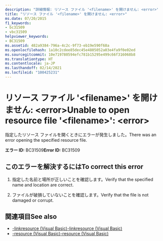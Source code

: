 ```yaml
---
description: "詳細情報: リソース ファイル '<filename>' を開けません: <error>"
title: "リソース ファイル '<filename>' を開けません: <error>"
ms.date: 07/20/2015
f1_keywords:
- bc31509
- vbc31509
helpviewer_keywords:
- BC31509
ms.assetid: 482a9384-796a-4c2c-9f73-eb19e590f68a
ms.openlocfilehash: 1a10c2cdee85dec45e4805052a03e4fa9f0e02ed
ms.sourcegitcommit: 10e719780594efc781b15295e499c66f316068b8
ms.translationtype: HT
ms.contentlocale: ja-JP
ms.lasthandoff: 02/14/2021
ms.locfileid: "100425231"
---
```

# <a name="unable-to-open-resource-file-filename-error"></a><span data-ttu-id="251bd-103">リソース ファイル '\<filename>' を開けません: \<error></span><span class="sxs-lookup"><span data-stu-id="251bd-103">Unable to open resource file '\<filename>': \<error></span></span>

<span data-ttu-id="251bd-104">指定したリソース ファイルを開くときにエラーが発生しました。</span><span class="sxs-lookup"><span data-stu-id="251bd-104">There was an error opening the specified resource file.</span></span>  
  
 <span data-ttu-id="251bd-105">**エラー ID:** BC31509</span><span class="sxs-lookup"><span data-stu-id="251bd-105">**Error ID:** BC31509</span></span>  
  
## <a name="to-correct-this-error"></a><span data-ttu-id="251bd-106">このエラーを解決するには</span><span class="sxs-lookup"><span data-stu-id="251bd-106">To correct this error</span></span>  
  
1. <span data-ttu-id="251bd-107">指定した名前と場所が正しいことを確認します。</span><span class="sxs-lookup"><span data-stu-id="251bd-107">Verify that the specified name and location are correct.</span></span>  
  
2. <span data-ttu-id="251bd-108">ファイルが破損していないことを確認します。</span><span class="sxs-lookup"><span data-stu-id="251bd-108">Verify that the file is not damaged or corrupt.</span></span>  
  
## <a name="see-also"></a><span data-ttu-id="251bd-109">関連項目</span><span class="sxs-lookup"><span data-stu-id="251bd-109">See also</span></span>

- [<span data-ttu-id="251bd-110">-linkresource (Visual Basic)</span><span class="sxs-lookup"><span data-stu-id="251bd-110">-linkresource (Visual Basic)</span></span>](../reference/command-line-compiler/linkresource.md)
- [<span data-ttu-id="251bd-111">-resource (Visual Basic)</span><span class="sxs-lookup"><span data-stu-id="251bd-111">-resource (Visual Basic)</span></span>](../reference/command-line-compiler/resource.md)
